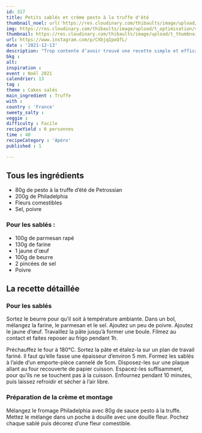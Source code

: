 ```yaml
---
id: 317
title: Petits sablés et crème pesto à la truffe d'été
thumbnail_noel: url('https://res.cloudinary.com/thibaults/image/upload/t_carre/v1639422393/Recipes/20211213_sables_creme_pesto_truffe.jpg')
img: https://res.cloudinary.com/thibaults/image/upload/t_optimisation/v1639422393/Recipes/20211213_sables_creme_pesto_truffe.jpg
thumbnail: https://res.cloudinary.com/thibaults/image/upload/t_thumbnail_josie/v1639422393/Recipes/20211213_sables_creme_pesto_truffe.jpg
url: https://www.instagram.com/p/CXbjqIpoQfL/
date : '2021-12-13'
description: "Trop contente d’avoir trouvé une recette simple et efficace pour mes apéros de fêtes : j’ai testé ces amuses-bouches."
bkg : 
alt: 
inspiration : 
event : Noël 2021
calendrier: 13
tag : 
theme : Cakes salés
main_ingredient : Truffe
with : 
country : 'France'
sweety_salty : 
veggie : 
difficulty : Facile
recipeYield : 6 personnes
time : 40
recipeCategory : 'Apéro'
published : 1

---
```

## Tous les ingrédients
 - 80g de pesto à la truffe d’été de Petrossian
 - 200g de Philadelphia
 - Fleurs comestibles
 - Sel, poivre
 
### Pour les sablés :
 - 100g de parmesan rapé
 - 130g de farine
 - 1 jaune d'œuf
 - 100g de beurre
 - 2 pincées de sel
 - Poivre

## La recette détaillée
### Pour les sablés
Sortez le beurre pour qu’il soit à température ambiante. Dans un bol, mélangez la farine, le parmesan et le sel. Ajoutez un peu de poivre. Ajoutez le jaune d’œuf. Travaillez la pâte jusqu’à former une boule. Filmez au contact et faites reposer au frigo pendant 1h.

Préchauffez le four à 180°C. Sortez la pâte et étalez-la sur un plan de travail fariné. Il faut qu’elle fasse une épaisseur d’environ 5 mm. Formez les sablés à l’aide d’un emporte-pièce cannelé de 5cm. Disposez-les sur une plaque allant au four recouverte de papier cuisson. Espacez-les suffisamment, pour qu’ils ne se touchent pas à la cuisson. Enfournez pendant 10 minutes, puis laissez refroidir et sécher à l’air libre.
 
### Préparation de la crème et montage
Mélangez le fromage Philadelphia avec 80g de sauce pesto à la truffe. Mettez le mélange dans un poche à douille avec une douille fleur. Pochez chaque sablé puis décorez d’une fleur comestible.